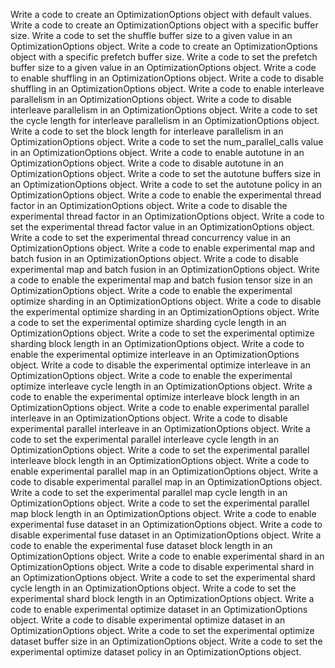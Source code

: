 Write a code to create an OptimizationOptions object with default values.
Write a code to create an OptimizationOptions object with a specific buffer size.
Write a code to set the shuffle buffer size to a given value in an OptimizationOptions object.
Write a code to create an OptimizationOptions object with a specific prefetch buffer size.
Write a code to set the prefetch buffer size to a given value in an OptimizationOptions object.
Write a code to enable shuffling in an OptimizationOptions object.
Write a code to disable shuffling in an OptimizationOptions object.
Write a code to enable interleave parallelism in an OptimizationOptions object.
Write a code to disable interleave parallelism in an OptimizationOptions object.
Write a code to set the cycle length for interleave parallelism in an OptimizationOptions object.
Write a code to set the block length for interleave parallelism in an OptimizationOptions object.
Write a code to set the num_parallel_calls value in an OptimizationOptions object.
Write a code to enable autotune in an OptimizationOptions object.
Write a code to disable autotune in an OptimizationOptions object.
Write a code to set the autotune buffers size in an OptimizationOptions object.
Write a code to set the autotune policy in an OptimizationOptions object.
Write a code to enable the experimental thread factor in an OptimizationOptions object.
Write a code to disable the experimental thread factor in an OptimizationOptions object.
Write a code to set the experimental thread factor value in an OptimizationOptions object.
Write a code to set the experimental thread concurrency value in an OptimizationOptions object.
Write a code to enable experimental map and batch fusion in an OptimizationOptions object.
Write a code to disable experimental map and batch fusion in an OptimizationOptions object.
Write a code to enable the experimental map and batch fusion tensor size in an OptimizationOptions object.
Write a code to enable the experimental optimize sharding in an OptimizationOptions object.
Write a code to disable the experimental optimize sharding in an OptimizationOptions object.
Write a code to set the experimental optimize sharding cycle length in an OptimizationOptions object.
Write a code to set the experimental optimize sharding block length in an OptimizationOptions object.
Write a code to enable the experimental optimize interleave in an OptimizationOptions object.
Write a code to disable the experimental optimize interleave in an OptimizationOptions object.
Write a code to enable the experimental optimize interleave cycle length in an OptimizationOptions object.
Write a code to enable the experimental optimize interleave block length in an OptimizationOptions object.
Write a code to enable experimental parallel interleave in an OptimizationOptions object.
Write a code to disable experimental parallel interleave in an OptimizationOptions object.
Write a code to set the experimental parallel interleave cycle length in an OptimizationOptions object.
Write a code to set the experimental parallel interleave block length in an OptimizationOptions object.
Write a code to enable experimental parallel map in an OptimizationOptions object.
Write a code to disable experimental parallel map in an OptimizationOptions object.
Write a code to set the experimental parallel map cycle length in an OptimizationOptions object.
Write a code to set the experimental parallel map block length in an OptimizationOptions object.
Write a code to enable experimental fuse dataset in an OptimizationOptions object.
Write a code to disable experimental fuse dataset in an OptimizationOptions object.
Write a code to enable the experimental fuse dataset block length in an OptimizationOptions object.
Write a code to enable experimental shard in an OptimizationOptions object.
Write a code to disable experimental shard in an OptimizationOptions object.
Write a code to set the experimental shard cycle length in an OptimizationOptions object.
Write a code to set the experimental shard block length in an OptimizationOptions object.
Write a code to enable experimental optimize dataset in an OptimizationOptions object.
Write a code to disable experimental optimize dataset in an OptimizationOptions object.
Write a code to set the experimental optimize dataset buffer size in an OptimizationOptions object.
Write a code to set the experimental optimize dataset policy in an OptimizationOptions object.